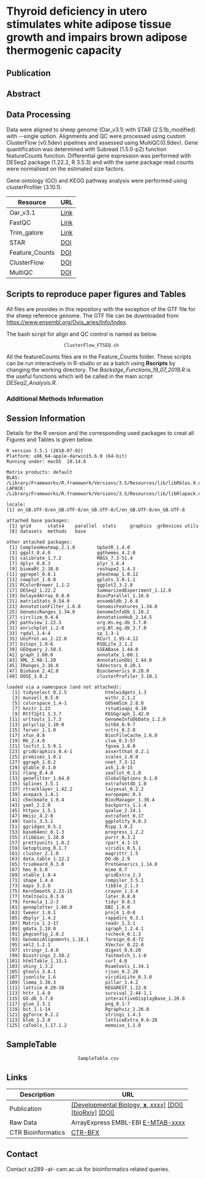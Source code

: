 # Thyroid deficiency in utero stimulates white adipose tissue growth and impairs brown adipose thermogenic capacity




## Publication

## Abstract

## Data Processing
Data were aligned to sheep genome (Oar_v3.1) with STAR (2.5.1b_modified) with --single option. Alignments and QC were processed using custom ClusterFlow (v0.5dev) pipelines and assessed using MultiQC(0.9dev).
Gene quantification was determined with Subread (1.5.0-p2) function featureCounts function. Differential gene expression was performed with DESeq2 package (1.22.2, R 3.5.3) and with the same package read counts were normalised
on the estimated size factors. </bt>

Gene ontology (GO) and KEGG pathway analysis were performed using clusterProfiler (3.10.1).  </bt>

Resource       | URL
-------------- | --------------
Oar_v3.1       | [Link](https://www.ensembl.org/Ovis_aries/Info/Index)
FastQC         | [Link](http://www.bioinformatics.babraham.ac.uk/projects/fastqc/)
Trim_galore    | [Link](http://www.bioinformatics.babraham.ac.uk/projects/trim_galore/)
STAR           | [DOI](https://academic.oup.com/bioinformatics/article/29/1/15/272537)
Feature_Counts | [DOI](http://dx.doi.org/10.1093/bioinformatics/btt656)
ClusterFlow    | [DOI](http://dx.doi.org/10.12688/f1000research.10335.2)
MultiQC        | [DOI](http://dx.doi.org/10.1093/bioinformatics/btw354)


## Scripts to reproduce paper figures and Tables

All files are provides in this repository with the exception of the GTF file for the sheep reference genome. The GTF file can be downloaded from https://www.ensembl.org/Ovis_aries/Info/Index. </bt>

The bash script for align and QC control is named as below.

                         ClusterFlow_FTSEQ.sh

All the featureCounts files are in the Feature_Counts folder. These scripts can be run interactively in R-studio or as a batch using **Rscripts** by changing the working directory. The *Backstge_Functions_19_07_2019.R* is the useful functions which will be called in the main script *DESeq2_Analysis.R*. </bt>

### Additional Methods Information

## Session Information

Details for the R version and the corresponding used packages to creat all Figures and Tables is given below.

````
R version 3.5.1 (2018-07-02)
Platform: x86_64-apple-darwin15.6.0 (64-bit)
Running under: macOS  10.14.6

Matrix products: default
BLAS: /Library/Frameworks/R.framework/Versions/3.5/Resources/lib/libRblas.0.dylib
LAPACK: /Library/Frameworks/R.framework/Versions/3.5/Resources/lib/libRlapack.dylib

locale:
[1] en_GB.UTF-8/en_GB.UTF-8/en_GB.UTF-8/C/en_GB.UTF-8/en_GB.UTF-8

attached base packages:
 [1] grid      stats4    parallel  stats     graphics  grDevices utils    
 [8] datasets  methods   base     

other attached packages:
 [1] ComplexHeatmap_2.1.0        UpSetR_1.4.0               
 [3] ggalt_0.4.0                 ggthemes_4.2.0             
 [5] calibrate_1.7.2             MASS_7.3-51.4              
 [7] dplyr_0.8.3                 plyr_1.8.4                 
 [9] biomaRt_2.38.0              reshape2_1.4.3             
[11] ggrepel_0.8.1               pheatmap_1.0.12            
[13] cowplot_1.0.0               gplots_3.0.1.1             
[15] RColorBrewer_1.1-2          ggplot2_3.2.0              
[17] DESeq2_1.22.2               SummarizedExperiment_1.12.0
[19] DelayedArray_0.8.0          BiocParallel_1.16.6        
[21] matrixStats_0.54.0          ensembldb_2.6.8            
[23] AnnotationFilter_1.6.0      GenomicFeatures_1.34.8     
[25] GenomicRanges_1.34.0        GenomeInfoDb_1.18.2        
[27] circlize_0.4.6              AnnotationHub_2.14.5       
[29] pathview_1.22.3             org.Hs.eg.db_3.7.0         
[31] enrichplot_1.2.0            org.Bt.eg.db_3.7.0         
[33] rgdal_1.4-4                 sp_1.3-1                   
[35] UniProt.ws_2.22.0           RCurl_1.95-4.12            
[37] bitops_1.0-6                RSQLite_2.1.2              
[39] GEOquery_2.50.5             GSEABase_1.44.0            
[41] graph_1.60.0                annotate_1.60.1            
[43] XML_3.98-1.20               AnnotationDbi_1.44.0       
[45] IRanges_2.16.0              S4Vectors_0.20.1           
[47] Biobase_2.42.0              BiocGenerics_0.28.0        
[49] DOSE_3.8.2                  clusterProfiler_3.10.1     

loaded via a namespace (and not attached):
  [1] tidyselect_0.2.5              htmlwidgets_1.3              
  [3] munsell_0.5.0                 withr_2.1.2                  
  [5] colorspace_1.4-1              GOSemSim_2.8.0               
  [7] knitr_1.23                    rstudioapi_0.10              
  [9] Rttf2pt1_1.3.7                KEGGgraph_1.42.0             
 [11] urltools_1.7.3                GenomeInfoDbData_1.2.0       
 [13] polyclip_1.10-0               bit64_0.9-7                  
 [15] farver_1.1.0                  vctrs_0.2.0                  
 [17] xfun_0.8                      BiocFileCache_1.6.0          
 [19] R6_2.4.0                      clue_0.3-57                  
 [21] locfit_1.5-9.1                fgsea_1.8.0                  
 [23] gridGraphics_0.4-1            assertthat_0.2.1             
 [25] promises_1.0.1                scales_1.0.0                 
 [27] ggraph_1.0.2                  nnet_7.3-12                  
 [29] gtable_0.3.0                  ash_1.0-15                   
 [31] rlang_0.4.0                   zeallot_0.1.0                
 [33] genefilter_1.64.0             GlobalOptions_0.1.0          
 [35] splines_3.5.1                 extrafontdb_1.0              
 [37] rtracklayer_1.42.2            lazyeval_0.2.2               
 [39] acepack_1.4.1                 europepmc_0.3                
 [41] checkmate_1.9.4               BiocManager_1.30.4           
 [43] yaml_2.2.0                    backports_1.1.4              
 [45] httpuv_1.5.1                  qvalue_2.14.1                
 [47] Hmisc_4.2-0                   extrafont_0.17               
 [49] tools_3.5.1                   ggplotify_0.0.3              
 [51] ggridges_0.5.1                Rcpp_1.0.2                   
 [53] base64enc_0.1-3               progress_1.2.2               
 [55] zlibbioc_1.28.0               purrr_0.3.2                  
 [57] prettyunits_1.0.2             rpart_4.1-15                 
 [59] GetoptLong_0.1.7              viridis_0.5.1                
 [61] cluster_2.1.0                 magrittr_1.5                 
 [63] data.table_1.12.2             DO.db_2.9                    
 [65] triebeard_0.3.0               ProtGenerics_1.14.0          
 [67] hms_0.5.0                     mime_0.7                     
 [69] xtable_1.8-4                  gridExtra_2.3                
 [71] shape_1.4.4                   compiler_3.5.1               
 [73] maps_3.3.0                    tibble_2.1.3                 
 [75] KernSmooth_2.23-15            crayon_1.3.4                 
 [77] htmltools_0.3.6               later_0.8.0                  
 [79] Formula_1.2-3                 tidyr_0.8.3                  
 [81] geneplotter_1.60.0            DBI_1.0.0                    
 [83] tweenr_1.0.1                  proj4_1.0-8                  
 [85] dbplyr_1.4.2                  rappdirs_0.3.1               
 [87] Matrix_1.2-17                 readr_1.3.1                  
 [89] gdata_2.18.0                  igraph_1.2.4.1               
 [91] pkgconfig_2.0.2               rvcheck_0.1.3                
 [93] GenomicAlignments_1.18.1      foreign_0.8-72               
 [95] xml2_1.2.1                    XVector_0.22.0               
 [97] stringr_1.4.0                 digest_0.6.20                
 [99] Biostrings_2.50.2             fastmatch_1.1-0              
[101] htmlTable_1.13.1              curl_4.0                     
[103] shiny_1.3.2                   Rsamtools_1.34.1             
[105] gtools_3.8.1                  rjson_0.2.20                 
[107] jsonlite_1.6                  viridisLite_0.3.0            
[109] limma_3.38.3                  pillar_1.4.2                 
[111] lattice_0.20-38               KEGGREST_1.22.0              
[113] httr_1.4.0                    survival_2.44-1.1            
[115] GO.db_3.7.0                   interactiveDisplayBase_1.20.0
[117] glue_1.3.1                    png_0.1-7                    
[119] bit_1.1-14                    Rgraphviz_2.26.0             
[121] ggforce_0.2.2                 stringi_1.4.3                
[123] blob_1.2.0                    latticeExtra_0.6-28          
[125] caTools_1.17.1.2              memoise_1.1.0    

````







## SampleTable

                              SampleTable.csv
## Links
Description   | URL
------------- | ----------
Publication   | [[Developmental Biology, <b>x</b>, xxxx]](https://www.xxxx.com/articles/xxxx) [[DOI]](https://doi.org/xxxx) <br> [[bioRxiv]](https://www.biorxiv.org/content/early/2018/05/24/330068) [[DOI]](https://doi.org/10.1101/330068)
Raw Data      | ArrayExpress EMBL-EBI [E-MTAB-xxxx](https://www.ebi.ac.uk/arrayexpress/experiments/E-MTAB-xxxx)
CTR Bioinformatics | [CTR-BFX](https://www.trophoblast.cam.ac.uk/Resources/BioInformatics)

## Contact
Contact xz289 -at- cam.ac.uk for bioinformatics related queries.
